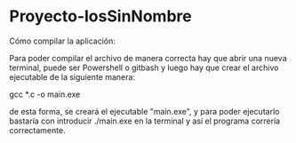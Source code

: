 # Proyecto-losSinNombre
Cómo compilar la aplicación:

Para poder compilar el archivo de manera correcta hay que abrir una nueva terminal, puede ser Powershell o gitbash 
y luego hay que crear el archivo ejecutable de la siguiente manera:

gcc *.c -o main.exe

de esta forma, se creará el ejecutable "main.exe", y para poder ejecutarlo bastaría con introducir ./main.exe en la terminal 
y así el programa correría correctamente.